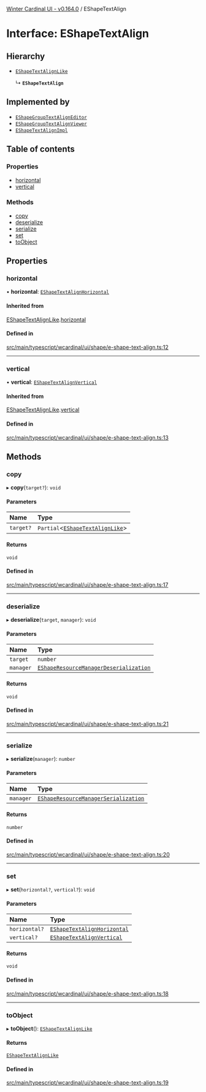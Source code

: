 [Winter Cardinal UI - v0.164.0](../index.md) / EShapeTextAlign

# Interface: EShapeTextAlign

## Hierarchy

- [`EShapeTextAlignLike`](EShapeTextAlignLike.md)

  ↳ **`EShapeTextAlign`**

## Implemented by

- [`EShapeGroupTextAlignEditor`](../classes/EShapeGroupTextAlignEditor.md)
- [`EShapeGroupTextAlignViewer`](../classes/EShapeGroupTextAlignViewer.md)
- [`EShapeTextAlignImpl`](../classes/EShapeTextAlignImpl.md)

## Table of contents

### Properties

- [horizontal](EShapeTextAlign.md#horizontal)
- [vertical](EShapeTextAlign.md#vertical)

### Methods

- [copy](EShapeTextAlign.md#copy)
- [deserialize](EShapeTextAlign.md#deserialize)
- [serialize](EShapeTextAlign.md#serialize)
- [set](EShapeTextAlign.md#set)
- [toObject](EShapeTextAlign.md#toobject)

## Properties

### horizontal

• **horizontal**: [`EShapeTextAlignHorizontal`](../index.md#eshapetextalignhorizontal)

#### Inherited from

[EShapeTextAlignLike](EShapeTextAlignLike.md).[horizontal](EShapeTextAlignLike.md#horizontal)

#### Defined in

[src/main/typescript/wcardinal/ui/shape/e-shape-text-align.ts:12](https://github.com/winter-cardinal/winter-cardinal-ui/blob/v0.164.0/src/main/typescript/wcardinal/ui/shape/e-shape-text-align.ts#L12)

___

### vertical

• **vertical**: [`EShapeTextAlignVertical`](../index.md#eshapetextalignvertical)

#### Inherited from

[EShapeTextAlignLike](EShapeTextAlignLike.md).[vertical](EShapeTextAlignLike.md#vertical)

#### Defined in

[src/main/typescript/wcardinal/ui/shape/e-shape-text-align.ts:13](https://github.com/winter-cardinal/winter-cardinal-ui/blob/v0.164.0/src/main/typescript/wcardinal/ui/shape/e-shape-text-align.ts#L13)

## Methods

### copy

▸ **copy**(`target?`): `void`

#### Parameters

| Name | Type |
| :------ | :------ |
| `target?` | `Partial`<[`EShapeTextAlignLike`](EShapeTextAlignLike.md)\> |

#### Returns

`void`

#### Defined in

[src/main/typescript/wcardinal/ui/shape/e-shape-text-align.ts:17](https://github.com/winter-cardinal/winter-cardinal-ui/blob/v0.164.0/src/main/typescript/wcardinal/ui/shape/e-shape-text-align.ts#L17)

___

### deserialize

▸ **deserialize**(`target`, `manager`): `void`

#### Parameters

| Name | Type |
| :------ | :------ |
| `target` | `number` |
| `manager` | [`EShapeResourceManagerDeserialization`](../classes/EShapeResourceManagerDeserialization.md) |

#### Returns

`void`

#### Defined in

[src/main/typescript/wcardinal/ui/shape/e-shape-text-align.ts:21](https://github.com/winter-cardinal/winter-cardinal-ui/blob/v0.164.0/src/main/typescript/wcardinal/ui/shape/e-shape-text-align.ts#L21)

___

### serialize

▸ **serialize**(`manager`): `number`

#### Parameters

| Name | Type |
| :------ | :------ |
| `manager` | [`EShapeResourceManagerSerialization`](../classes/EShapeResourceManagerSerialization.md) |

#### Returns

`number`

#### Defined in

[src/main/typescript/wcardinal/ui/shape/e-shape-text-align.ts:20](https://github.com/winter-cardinal/winter-cardinal-ui/blob/v0.164.0/src/main/typescript/wcardinal/ui/shape/e-shape-text-align.ts#L20)

___

### set

▸ **set**(`horizontal?`, `vertical?`): `void`

#### Parameters

| Name | Type |
| :------ | :------ |
| `horizontal?` | [`EShapeTextAlignHorizontal`](../index.md#eshapetextalignhorizontal) |
| `vertical?` | [`EShapeTextAlignVertical`](../index.md#eshapetextalignvertical) |

#### Returns

`void`

#### Defined in

[src/main/typescript/wcardinal/ui/shape/e-shape-text-align.ts:18](https://github.com/winter-cardinal/winter-cardinal-ui/blob/v0.164.0/src/main/typescript/wcardinal/ui/shape/e-shape-text-align.ts#L18)

___

### toObject

▸ **toObject**(): [`EShapeTextAlignLike`](EShapeTextAlignLike.md)

#### Returns

[`EShapeTextAlignLike`](EShapeTextAlignLike.md)

#### Defined in

[src/main/typescript/wcardinal/ui/shape/e-shape-text-align.ts:19](https://github.com/winter-cardinal/winter-cardinal-ui/blob/v0.164.0/src/main/typescript/wcardinal/ui/shape/e-shape-text-align.ts#L19)
